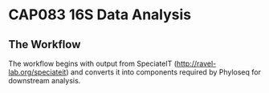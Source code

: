 # CAP083 16S Data Analysis

## The Workflow

The workflow begins with output from SpeciateIT (http://ravel-lab.org/speciateit) and converts it into components required by Phyloseq for downstream analysis. 

